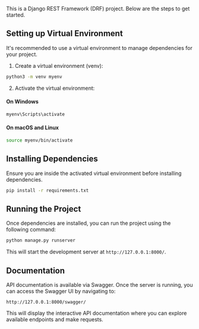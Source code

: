 This is a Django REST Framework (DRF) project. Below are the steps to get started.

## Setting up Virtual Environment

It's recommended to use a virtual environment to manage dependencies for your project.

1. Create a virtual environment (venv):

```bash
python3 -m venv myenv
```

2. Activate the virtual environment:

#### On Windows
```bash
myenv\Scripts\activate
```

#### On macOS and Linux
```bash
source myenv/bin/activate
```

## Installing Dependencies

Ensure you are inside the activated virtual environment before installing dependencies.

```bash
pip install -r requirements.txt
```

## Running the Project

Once dependencies are installed, you can run the project using the following command:

```bash
python manage.py runserver
```

This will start the development server at `http://127.0.0.1:8000/`.

## Documentation

API documentation is available via Swagger. Once the server is running, you can access the Swagger UI by navigating to:

```
http://127.0.0.1:8000/swagger/
```

This will display the interactive API documentation where you can explore available endpoints and make requests.
